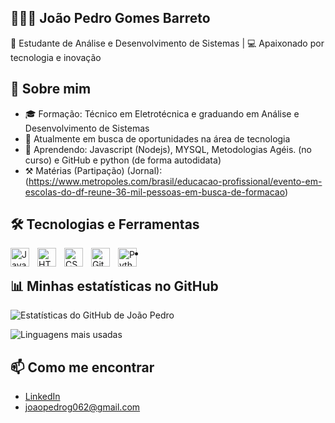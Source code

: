 ## 👩🏻‍💻 João Pedro Gomes Barreto

🌱 Estudante de Análise e Desenvolvimento de Sistemas | 💻 Apaixonado por tecnologia e inovação

## 🚀 Sobre mim

- 🎓 Formação: Técnico em Eletrotécnica e graduando em Análise e Desenvolvimento de Sistemas  
- 🔭 Atualmente em busca de oportunidades na área de tecnologia  
- 🌱 Aprendendo: Javascript (Nodejs), MYSQL, Metodologias Agéis. (no curso) e GitHub e python (de forma autodidata)
- ⚒️ Matérias (Partipação) (Jornal): (https://www.metropoles.com/brasil/educacao-profissional/evento-em-escolas-do-df-reune-36-mil-pessoas-em-busca-de-formacao)

## 🛠️ Tecnologias e Ferramentas

<img 
    align="left" 
    alt="JavaScript" 
    title="JavaScript"
    width="30px" 
    style="padding-right: 10px;" 
    src="https://cdn.jsdelivr.net/gh/devicons/devicon@latest/icons/javascript/javascript-original.svg" 
/>
<img 
    align="left" 
    alt="HTML"
    title="HTML" 
    width="30px" 
    style="padding-right: 10px;" 
    src="https://cdn.jsdelivr.net/gh/devicons/devicon@latest/icons/html5/html5-original.svg" 
/>
<img 
    align="left" 
    alt="CSS" 
    title="CSS"
    width="30px" 
    style="padding-right: 10px;" 
    src="https://cdn.jsdelivr.net/gh/devicons/devicon@latest/icons/css3/css3-original.svg" 
/>
<img 
    align="left" 
    alt="Git" 
    title="Git"
    width="30px" 
    style="padding-right: 10px;" 
    src="https://cdn.jsdelivr.net/gh/devicons/devicon@latest/icons/git/git-original.svg" 
/>
<img 
    align="left" 
    alt="Python" 
    title="Python"
    width="30px" 
    style="padding-right: 10px;" 
    src="https://cdn.jsdelivr.net/gh/devicons/devicon@latest/icons/python/python-original.svg" 
/>

-
## 📊 Minhas estatísticas no GitHub

![Estatísticas do GitHub de João Pedro](https://github-readme-stats.vercel.app/api?username=JpgomesG&show_icons=true&theme=radical&locale=pt-br)

![Linguagens mais usadas](https://github-readme-stats.vercel.app/api/top-langs/?username=JpgomesG&layout=compact&theme=radical)

## 📫 Como me encontrar

- [LinkedIn](https://www.linkedin.com/in/joaopedrog2/)
- [joaopedrog062@gmail.com](mailto:joaopedrog062@gmail.com)



